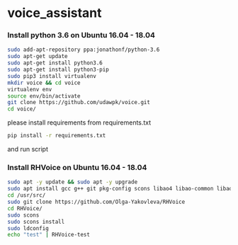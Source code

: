 # voice_assistant
### Install python 3.6 on Ubuntu 16.04 - 18.04
```bash
sudo add-apt-repository ppa:jonathonf/python-3.6
sudo apt-get update
sudo apt-get install python3.6
sudo apt-get install python3-pip
sudo pip3 install virtualenv
mkdir voice && cd voice
virtualenv env
source env/bin/activate
git clone https://github.com/udawpk/voice.git
cd voice/
```
please install requirements from requirements.txt

```bash
pip install -r requirements.txt
```
and run script

### Install RHVoice on Ubuntu 16.04 - 18.04
```bash
sudo apt -y update && sudo apt -y upgrade
sudo apt install gcc g++ git pkg-config scons libao4 libao-common libao-dev
cd /usr/src/
sudo git clone https://github.com/Olga-Yakovleva/RHVoice
cd RHVoice/
sudo scons
sudo scons install
sudo ldconfig
echo "test" | RHVoice-test
```
